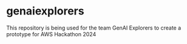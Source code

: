# genaiexplorers
This repository is being used for the team GenAI Explorers to create a prototype for AWS Hackathon 2024
